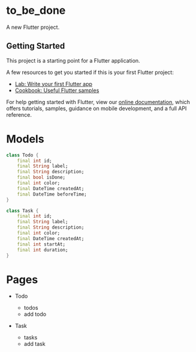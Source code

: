 # to_be_done

A new Flutter project.

## Getting Started

This project is a starting point for a Flutter application.

A few resources to get you started if this is your first Flutter project:

- [Lab: Write your first Flutter app](https://flutter.dev/docs/get-started/codelab)
- [Cookbook: Useful Flutter samples](https://flutter.dev/docs/cookbook)

For help getting started with Flutter, view our
[online documentation](https://flutter.dev/docs), which offers tutorials,
samples, guidance on mobile development, and a full API reference.

# Models

```dart
class Todo {
    final int id;
    final String label;
    final String description;
    final bool isDone;
    final int color;
    final DateTime createdAt;
    final DateTime beforeTime;
}

class Task {
    final int id;
    final String label;
    final String description;
    final int color;
    final DateTime createdAt;
    final int startAt;
    final int duration;
}
```

# Pages

* Todo
    * todos
    * add todo

* Task
    * tasks
    * add task
